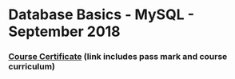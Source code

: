 # Database Basics - MySQL - September 2018
### [Course Certificate](https://softuni.bg/certificates/details/58691/4abf94e1) (link includes pass mark and course curriculum)

